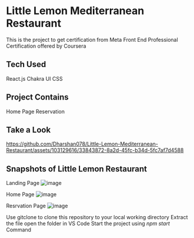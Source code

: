 # Little Lemon Mediterranean Restaurant

This is the project to get certification from Meta Front End Professional Certification offered by Coursera

## Tech Used

React.js
Chakra UI 
CSS

## Project Contains

Home Page
Reservation

## Take a Look

https://github.com/Dharshan078/Little-Lemon-Mediterranean-Restaurant/assets/103129616/33843872-8a2d-45fc-b34d-5fc7af7d4588

## Snapshots of Little Lemon Restaurant 

Landing Page
![image](https://github.com/Dharshan078/Little-Lemon-Mediterranean-Restaurant/assets/103129616/b0a06609-72a2-4f6b-8562-3a0cad16cb7a)

Home Page
![image](https://github.com/Dharshan078/Little-Lemon-Mediterranean-Restaurant/assets/103129616/c75eb74d-eacf-4352-9ed8-a9dabafc8ec6)

Resrvation Page
![image](https://github.com/Dharshan078/Little-Lemon-Mediterranean-Restaurant/assets/103129616/73b01a01-d031-4b15-b471-c65b45ce9c25)


Use gitclone to clone this repository to your local working directory
Extract the file
open the folder in VS Code
Start the project using *npm start* Command
